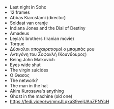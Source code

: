 
* Last night in Soho
* 12 frames
* Abbas Kiarostami (director)
* Soldaat van oranje
* Indiana Jones and the Dial of Destiny
* Amadeus
* Leyla's brothers (Iranian movie)
* Torque
* Δύσκολοι αποχαιρετισμοί ο μπαμπάς μου
* Αντιγόνη του Σοφοκλή (Κουνδουρος)
* Being John Malkovich
* Eyes wide shut
* The virgin suicides
* Ο Θιασος
* The network?
* The man in the hat
* Akira Kurosawa's anything
* Ghost in the machine (old one)
* https://fedi.video/w/mnxJLqxaS9yejUAnZPNYcH